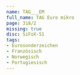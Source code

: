 ```yaml
---
name: TAG___EM
full_name: TAG Euro mikro
page: 318/2
missing: true
disc: SiFoX-51
tags:
- Eurosonderzeichen
- Französisch
- Norwegisch
- Portugiesisch
---
```

